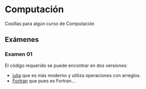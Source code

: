 # Computación

Cosillas para algún curso de Computación

## Exámenes

### Examen 01

El código requerido se puede encontrar en dos versiones:

- [julia](./examen-01.jl) que es más moderno y utiliza operaciones con arreglos.
- [Fortran](./examen-09.f90) que pues es Fortran...
